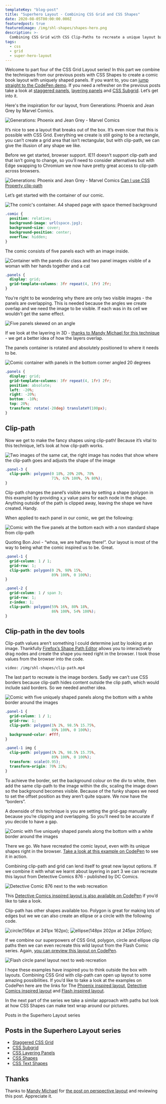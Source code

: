 ```yaml
---
templateKey: "blog-post"
title: "Superhero Layout - Combining CSS Grid and CSS Shapes"
date: 2020-08-05T00:00:00.000Z
featuredpost: true
featuredimage: /img/shl-shapes/shapes-hero.png
description: >-
  Combining CSS Grid with CSS Clip-Paths to recreate a unique layout based on a comic book.
tags:
  - css
  - grid
  - super-hero-layout
---
```


Welcome to part four of the CSS Grid Layout series! In this part we combine the techniques from our previous posts with CSS Shapes to create a comic book layout with uniquely shaped panels. If you want to, you can [jump straight to the CodePen demo](https://codepen.io/antonjb/pen/mYyJvj). If you need a refresher on the previous posts take a look at [staggered panels](/blog/2020-02-20-super-hero-layout-staggered-grid/), [layering panels](/blog/2020-05-19-super-hero-layout-layered-panels/) and [CSS Subgrid](/blog/2020-03-10-super-hero-layout-css-subgrid/). Let’s get into it.

Here's the inspiration for our layout, from Generations: Phoenix and Jean Grey by Marvel Comics.

![Generations: Phoenix and Jean Grey - Marvel Comics](/img/shl-shapes/shapes-cover.jpg)

It’s nice to see a layout that breaks out of the box. It’s even nicer that this is possible with CSS Grid. Everything we create is still going to be a rectangle, you can’t create a grid area that isn’t rectangular, but with clip-path, we can give the illusion of any shape we like.

Before we get started, browser support. IE11 doesn’t support clip-path and that isn’t going to change, so you’ll need to consider alternatives but with Edge swapping to Chromium we now have pretty great access to clip-path across browsers.

![Generations: Phoenix and Jean Grey - Marvel Comics](/img/shl-shapes/clip-path-support.png)
[Can I use CSS Property clip-path](https://caniuse.com/#feat=mdn-css_properties_clip-path_basic_shape)

Let’s get started with the container of our comic.

![The comic's container. A4 shaped page with space themed background](/img/shl-shapes/shapes-001.png)

```css
.comic {
  position: relative;
  background-image: url(space.jpg);
  background-size: cover;
  background-position: center;
  overflow: hidden;
}
```

The comic consists of five panels each with an image inside.

![Container with the panels div class and two panel images visible of a woman with her hands together and a cat](/img/shl-shapes/shapes-002.png)

```css
.panels {
  display: grid;
  grid-template-columns: 3fr repeat(4, 1fr) 2fr;
}
```

You’re right to be wondering why there are only two visible images - the panels are overlapping. This is needed because the angles we create overlap and we need the image to be visible. If each was in its cell we wouldn’t get the same effect.

![Five panels skewed on an angle](/img/shl-shapes/shapes-003.png)

If we look at the layering in 3D - [thanks to Mandy Michael for this technique](https://medium.com/javascript-in-plain-english/creating-3d-layout-with-css-using-grid-perspective-65cd03dfc56c) - we get a better idea of how the layers overlap.

The panels container is rotated and absolutely positioned to where it needs to be.

![Comic container with panels in the bottom corner angled 20 degrees](/img/shl-shapes/shapes-004.png)

```css
.panels {
  display: grid;
  grid-template-columns: 3fr repeat(4, 1fr) 2fr;
  position: absolute;
  left: -20%;
  right: -20%;
  bottom: -10%;
  top: 20%;
  transform: rotate(-20deg) translateY(100px);
}
```

## Clip-path

Now we get to make the fancy shapes using clip-path! Because it’s vital to this technique, let’s look at how clip-path works.

![Two images of the same cat, the right image has nodes that show where the clip-path goes and adjusts the shape of the image](/img/shl-shapes/shapes-005.png)

```css
.panel-3 {
  clip-path: polygon(0 18%, 20% 20%, 78%
                     71%, 63% 100%, 5% 80%);
}
```

Clip-path changes the panel’s visible area by setting a shape (polygon in this example) by providing x,y value pairs for each node in the shape. Anything outside of the path is clipped away, leaving the shape we have created. Handy.

When applied to each panel in our comic, we get the following:

![Comic with the five panels at the bottom each with a non standard shape from clip-path](/img/shl-shapes/shapes-006.png)

Quoting Bon Jovi - “whoa, we are halfway there!”. Our layout is most of the way to being what the comic inspired us to be. Great.

```css
.panel-1 {
  grid-column: 1 / 1;
  grid-row: 1;
  clip-path: polygon(0 2%, 98% 15%,
                     89% 100%, 0 100%);
}

.panel-2 {
  grid-column: 1 / span 3;
  grid-row: 1;
  z-index: 1;
  clip-path: polygon(59% 16%, 80% 18%,
                     86% 100%, 54% 100%);
}
```

## Clip-path in the dev tools

Clip-path values aren’t something I could determine just by looking at an image. Thankfully [Firefox’s Shape Path Editor](https://developer.mozilla.org/en-US/docs/Tools/Page_Inspector/How_to/Edit_CSS_shapes) allows you to interactively drag nodes and create the shape you need right in the browser. I took those values from the browser into the code.

`video: /img/shl-shapes/clip-path.mp4`

The last part to recreate is the image borders. Sadly we can’t use CSS borders because clip-path hides content outside the clip path, which would include said borders. So we needed another idea.

![Comic with five uniquely shaped panels along the bottom with a white border around the images](/img/shl-shapes/shapes-008.png)

```css
.panel-1 {
  grid-column: 1 / 1;
  grid-row: 1;
  clip-path: polygon(1% 2%, 98.5% 15.75%,
                     89% 100%, 0 100%);
  background-color: #fff;
}

.panel-1 img {
  clip-path: polygon(1% 2%, 98.5% 15.75%,
                     89% 100%, 0 100%);
  transform: scale(0.95);
  transform-origin: 70% 22%;
}
```

To achieve the border, set the background colour on the div to white, then add the same clip-path to the image within the div, scaling the image down so the background becomes visible. Because of the funky shapes we need to set the offset position as they aren’t quite square. We now have the “borders”.

A downside of this technique is you are setting the grid-gap manually because you’re clipping and overlapping. So you’ll need to be accurate if you decide to have a gap.

![Comic with five uniquely shaped panels along the bottom with a white border around the images](/img/shl-shapes/shapes-009.png)

There we go. We have recreated the comic layout, even with its unique shapes right in the browser. [Take a look at this example on CodePen](https://codepen.io/antonjb/pen/mYyJvj) to see it in action.

Combining clip-path and grid can lend itself to great new layout options. If we combine it with what we learnt about layering in part 3 we can recreate this layout from Detective Comics 876 - published by DC Comics.

![Detective Comic 876 next to the web recreation](/img/shl-shapes/shapes-010.png)

This [Detective Comics inspired layout is also available on CodePen](https://codepen.io/antonjb/pen/EJOLMx) if you’d like to take a look.

Clip-path has other shapes available too. Polygon is great for making lots of edges but we we can also create an ellipse or a circle with the following code.

![circle(156px at 241px 162px);](/img/shl-shapes/shapes-011.png)
![ellipse(148px 202px at 245px 205px);](/img/shl-shapes/shapes-012.png)

If we combine our superpowers of CSS Grid, polygon, circle and ellipse clip paths then we can even recreate this wild layout from the Flash Comic series. Again, [you can preview this layout on CodePen](https://codepen.io/antonjb/pen/JqjdBr).

![Flash circle panel layout next to web recreation](/img/shl-shapes/shapes-013.png)

I hope these examples have inspired you to think outside the box with layouts. Combining CSS Grid with clip-path can open up layout to some amazing possibilities. If you’d like to take a look at the examples on CodePen here are the links for The [Phoenix inspired layout](https://codepen.io/antonjb/pen/mYyJvj), [Detective Comics inspired layout](https://codepen.io/antonjb/pen/EJOLMx) and [Flash inspired layout](https://codepen.io/antonjb/pen/JqjdBr).

In the next part of the series we take a similar approach with paths but look at how CSS Shapes can make text wrap around our pictures.

Posts in the Superhero Layout series

## Posts in the Superhero Layout series
* [Staggered CSS Grid](/blog/2020-02-20-super-hero-layout-staggered-grid/)
* [CSS Subgrid](/blog/2020-03-10-super-hero-layout-css-subgrid/)
* [CSS Layering Panels](/blog/2020-05-19-super-hero-layout-layered-panels/)
* [CSS Shapes](/blog/2020-08-05-super-hero-layout-css-shapes/)
* [CSS Text Shapes](/blog/2020-09-19-superhero-layout-css-text-shapes/)

## Thanks
Thanks to [Mandy Michael](https://twitter.com/mandy_kerr) for [the post on perspective layout](https://medium.com/javascript-in-plain-english/creating-3d-layout-with-css-using-grid-perspective-65cd03dfc56c) and reviewing this post. Appreciate it.
